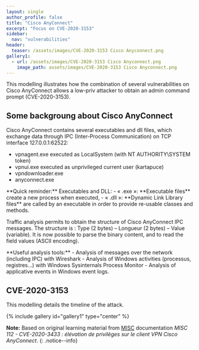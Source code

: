 ```yaml
---
layout: single
author_profile: false
title: "Cisco AnyConnect"
excerpt: "Focus on CVE-2020-3153"
sidebar:
  nav: "vulnerabilities"
header:
  teaser: /assets/images/CVE-2020-3153 Cisco Anyconnect.png
gallery1:
  - url: /assets/images/CVE-2020-3153 Cisco Anyconnect.png
    image_path: assets/images/CVE-2020-3153 Cisco Anyconnect.png
---
```


This modelling illustrates how the combination of several vulnerabilities on Cisco AnyConnect allows a low-priv attacker to obtain an admin command prompt (CVE-2020-3153).

## Some backgroung about Cisco AnyConnect

Cisco AnyConnect contains several executables and dll files, which exchange data through IPC (Inter-Process Communication) on TCP interface 127.0.0.1:62522:
- vpnagent.exe executed as LocalSystem (with NT AUTHORITY\SYSTEM token)
- vpnui.exe executed as unprivileged current user (kartapuce)
- vpndownloader.exe
- anyconnect.exe

<div class="notice--warning" markdown="1">
**Quick reminder:** Executables and DLL:
- « .exe »: **Executable files** create a new process when executed,
- « .dll »: **Dynamic Link Library files** are called by an executable in order to provide re-usable classes and methods.
</div>

Traffic analysis permits to obtain the structure of Cisco AnyConnect IPC messages. The structure is : Type (2 bytes) – Longueur (2 bytes) – Value (variable). It is now possible to parse the binary content, and to read the field values (ASCII encoding).

<div class="notice--warning" markdown="1">
**Useful analysis tools:**
- Analysis of messages over the network (including IPC) with Wireshark
- Analysis of Windows activities (processus, registres…) with  Windows Sysinternals Process Monitor
- Analysis of applicative events in Windows event logs.
</div>

## CVE-2020-3153

This modelling details the timeline of the attack.

{% include gallery id="gallery1" type="center" %}


**Note:** Based on original learning material from [MISC](https://connect.ed-diamond.com/misc) documentation *MISC 112 - CVE-2020-3433 : élévation de privilèges sur le client VPN Cisco AnyConnect*.
{: .notice--info}
